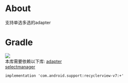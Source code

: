 # About
支持单选多选的adapter

# Gradle
[![](https://jitpack.io/v/zj565061763/adapter-selectable.svg)](https://jitpack.io/#zj565061763/adapter-selectable)
<br>
本库需要依赖以下库:
[adapter](https://github.com/zj565061763/adapter)
<br>
[selectmanager](https://github.com/zj565061763/selectmanager)
```
implementation 'com.android.support:recyclerview-v7:+'
```
